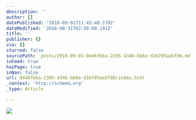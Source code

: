 ```yaml
---
description: ''
author: []
datePublished: '2016-09-01T11:45:40.170Z'
dateModified: '2016-08-31T02:58:00.191Z'
title: ''
publisher: {}
via: {}
starred: false
sourcePath: _posts/2016-09-01-9446fbba-2395-4346-bb6e-d16705aa5f80.md
inFeed: true
hasPage: true
inNav: false
url: 9446fbba-2395-4346-bb6e-d16705aa5f80/index.html
_context: 'http://schema.org'
_type: Article

---
```

![](https://the-grid-user-content.s3-us-west-2.amazonaws.com/48020ab4-d164-4c74-82f9-c7b4f258d0dd.jpg)